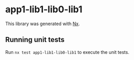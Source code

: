 # app1-lib1-lib0-lib1

This library was generated with [Nx](https://nx.dev).

## Running unit tests

Run `nx test app1-lib1-lib0-lib1` to execute the unit tests.
